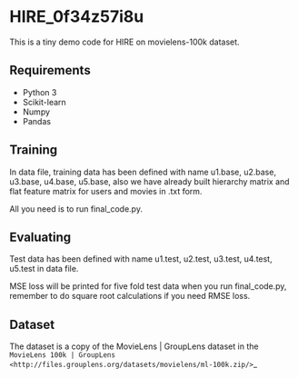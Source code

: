 # HIRE_0f34z57i8u

This is a tiny demo code for HIRE on movielens-100k dataset.

## Requirements

- Python 3
- Scikit-learn
- Numpy
- Pandas

## Training

In data file, training data has been defined with name u1.base, u2.base, u3.base, u4.base, u5.base, also we have already built hierarchy matrix and flat feature matrix for users and movies in .txt form.

All you need is to run final_code.py.

## Evaluating
Test data has been defined with name u1.test, u2.test, u3.test, u4.test, u5.test in data file.

MSE loss will be printed for five fold test data when you run final_code.py, remember to do square root calculations if you need RMSE loss.

## Dataset
The dataset is a copy of the MovieLens | GroupLens 
dataset in the `MovieLens 100k | GroupLens <http://files.grouplens.org/datasets/movielens/ml-100k.zip/>`_
